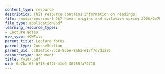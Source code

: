 ```yaml
---
content_type: resource
description: This resource contains information on readings.
file: /media/courses/3-987-human-origins-and-evolution-spring-2006/0e7baf65b715d72b41d930755fa74710_fyi07.pdf
file_type: application/pdf
learning_resource_types:
- Lecture Notes
ocw_type: OCWFile
parent_title: Lecture Notes
parent_type: CourseSection
parent_uid: cc8aef1c-77c8-86be-9a6a-e17f7d7d1295
resourcetype: Document
title: fyi07.pdf
uid: 0e7baf65-b715-d72b-41d9-30755fa74710
---
```

